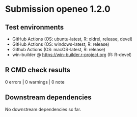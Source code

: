 # Submission openeo 1.2.0 

## Test environments
* GitHub Actions (OS: ubuntu-latest, R: oldrel, release, devel)
* GitHub Actions (OS: windows-latest, R: release)
* Github Actions (OS: macOS-latest, R: release)
* win-builder @ https://win-builder.r-project.org (R: R-devel)

## R CMD check results
0 errors | 0 warnings | 0 note


## Downstream dependencies
No downstream dependencies so far.
